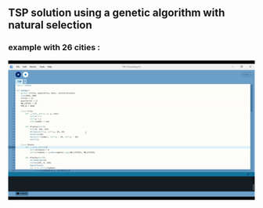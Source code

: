 ## TSP solution using a genetic algorithm with natural selection
### example with 26 cities : 

![TSP](../genetic_TSP.gif)
